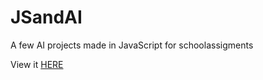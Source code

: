 # JSandAI

A few AI projects made in JavaScript for schoolassigments

View it [HERE](https://niekrottier.github.io/JSandAI/)
